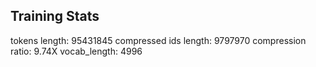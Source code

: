 ## Training Stats

tokens length: 95431845
compressed ids length: 9797970
compression ratio: 9.74X
vocab_length: 4996